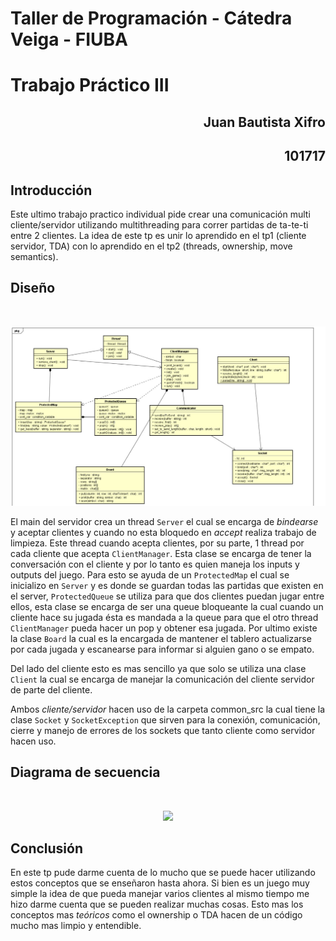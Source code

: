 # Taller de Programación - Cátedra Veiga - FIUBA
# Trabajo Práctico III

<h2 align="right">Juan Bautista Xifro</h2>
<h2 align="right">101717</h2>

## Introducción
Este ultimo trabajo practico individual pide crear una comunicación multi cliente/servidor utilizando multithreading para correr partidas de ta-te-ti entre 2 clientes.
La idea de este tp es unir lo aprendido en el tp1 (cliente servidor, TDA) con lo aprendido en el tp2 (threads, ownership, move semantics).

## Diseño

<br><p align="center"><img src="img/ClassDiagram.jpeg"/></p>

El main del servidor crea un thread ```Server``` el cual se encarga de *bindearse* y aceptar clientes y cuando no esta bloquedo en *accept* realiza trabajo de limpieza.
Este thread cuando acepta clientes, por su parte, 1 thread por cada cliente que acepta ```ClientManager```. Esta clase se encarga de tener la conversación con el cliente
y por lo tanto es quien maneja los inputs y outputs del juego. Para esto se ayuda de un ```ProtectedMap``` el cual se inicializo en ```Server``` y es donde se guardan todas las partidas
que existen en el server, ```ProtectedQueue``` se utiliza para que dos clientes puedan jugar entre ellos, esta clase se encarga de ser una queue bloqueante la cual cuando un cliente
hace su jugada ésta es mandada a la queue para que el otro thread ```ClientManager``` pueda hacer un pop y obtener esa jugada. Por ultimo existe la clase ```Board``` la cual
es la encargada de mantener el tablero actualizarse por cada jugada y escanearse para informar si alguien gano o se empato.

Del lado del cliente esto es mas sencillo ya que solo se utiliza una clase ```Client``` la cual se encarga de manejar la comunicación del cliente servidor de parte del cliente.

Ambos *cliente/servidor* hacen uso de la carpeta common_src la cual tiene la clase ```Socket``` y ```SocketException``` que sirven para la conexión, comunicación, cierre y manejo de errores
de los sockets que tanto cliente como servidor hacen uso.

## Diagrama de secuencia

<br><p align="center"><img src="img/SequenceDiagram.jpeg"/></p>

## Conclusión
En este tp pude darme cuenta de lo mucho que se puede hacer utilizando estos conceptos que se enseñaron hasta ahora. Si bien es un juego muy simple la idea de que pueda
manejar varios clientes al mismo tiempo me hizo darme cuenta que se pueden realizar muchas cosas. Esto mas los conceptos mas *teóricos* como el ownership o TDA hacen de un código mucho mas limpio y entendible.
